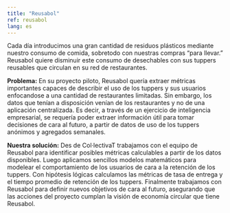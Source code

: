 ```yaml
---
title: "Reusabol"
ref: reusabol
lang: es
---
```


Cada día introducimos una gran cantidad de residuos plásticos mediante nuestro consumo de comida, sobretodo con nuestras compras “para llevar.” Reusabol quiere disminuir este consumo de desechables con sus tuppers reusables que circulan en su red de restaurantes.

**Problema:**  En su proyecto piloto, Reusabol quería extraer métricas importantes capaces de describir el uso de los tuppers y sus usuarios enfocandose a una cantidad de restaurantes limitadas. Sin embargo, los datos que tenían a disposición venían de los restaurantes y no de una aplicación centralizada. Es decir, a través de un ejercicio de inteligencia empresarial, se requería poder extraer información útil para tomar decisiones de cara al futuro, a partir de datos de uso de los tuppers anónimos y agregados semanales.

**Nuestra solución:** Des de Col·lectivaT trabajamos con el equipo de Reusabol para identificar posibles métricas calculables a partir de los datos disponibles. Luego aplicamos sencillos modelos matemáticos para modelear el comportamiento de los usuarios de cara a la retención de los tuppers. Con hipótesis lógicas calculamos las métricas de tasa de entrega y el tiempo promedio de retención de los tuppers. Finalmente trabajamos con Reusabol para definir nuevos objetivos de cara al futuro, asegurando que las acciones del proyecto cumplan la visión de economía circular que tiene Reusabol.

